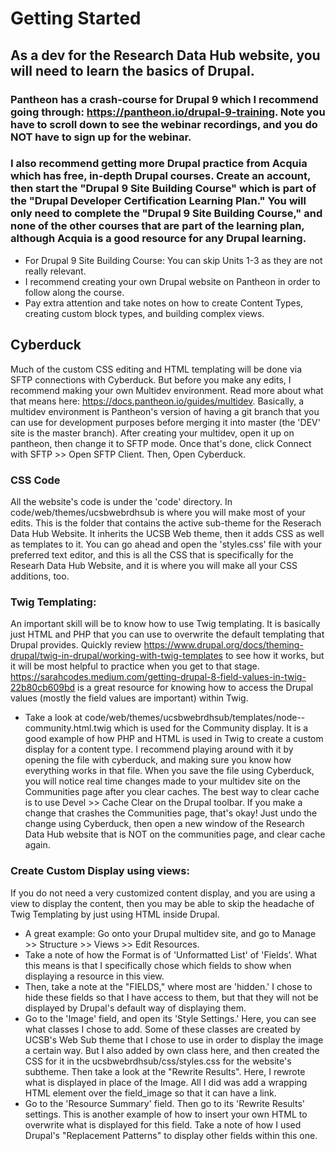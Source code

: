 # Getting Started
## As a dev for the Research Data Hub website, you will need to learn the basics of Drupal.  

### Pantheon has a crash-course for Drupal 9 which I recommend going through: https://pantheon.io/drupal-9-training.  Note you have to scroll down to see the webinar recordings, and you do NOT have to sign up for the webinar.  

### I also recommend getting more Drupal practice from Acquia which has free, in-depth Drupal courses.  Create an account, then start the "Drupal 9 Site Building Course" which is part of the "Drupal Developer Certification Learning Plan."  You will only need to complete the "Drupal 9 Site Building Course," and none of the other courses that are part of the learning plan, although Acquia is a good resource for any Drupal learning.  

- For Drupal 9 Site Building Course: You can skip Units 1-3 as they are not really relevant.  
- I recommend creating your own Drupal website on Pantheon in order to follow along the course.
- Pay extra attention and take notes on how to create Content Types, creating custom block types, and building complex views.  

## Cyberduck
Much of the custom CSS editing and HTML templating will be done via SFTP connections with Cyberduck.  But before you make any edits, I recommend making your own Multidev environment.  Read more about what that means here: https://docs.pantheon.io/guides/multidev.  Basically, a multidev environment is Pantheon's version of having a git branch that you can use for development purposes before merging it into master (the 'DEV' site is the master branch).  After creating your multidev, open it up on pantheon, then change it to SFTP mode.  Once that's done, click Connect with SFTP >> Open SFTP Client.  Then, Open Cyberduck.
### CSS Code
All the website's code is under the 'code' directory.  In code/web/themes/ucsbwebrdhsub is where you will make most of your edits.  This is the folder that contains the active sub-theme for the Reserach Data Hub Website.  It inherits the UCSB Web theme, then it adds CSS as well as templates to it.  You can go ahead and open the 'styles.css' file with your preferred text editor, and this is all the CSS that is specifically for the Researh Data Hub Website, and it is where you will make all your CSS additions, too. 
### Twig Templating: 
An important skill will be to know how to use Twig templating.  It is basically just HTML and PHP that you can use to overwrite the default templating that Drupal provides.  Quickly review https://www.drupal.org/docs/theming-drupal/twig-in-drupal/working-with-twig-templates to see how it works, but it will be most helpful to practice when you get to that stage.  https://sarahcodes.medium.com/getting-drupal-8-field-values-in-twig-22b80cb609bd is a great resource for knowing how to access the Drupal values (mostly the field values are important) within Twig. 
- Take a look at code/web/themes/ucsbwebrdhsub/templates/node--community.html.twig which is used for the Community display.  It is a good example of how PHP and HTML is used in Twig to create a custom display for a content type. I recommend playing around with it by opening the file with cyberduck, and making sure you know how everything works in that file.  When you save the file using Cyberduck, you will notice real time changes made to your multidev site on the Communities page after you clear caches.  The best way to clear cache is to use Devel >> Cache Clear on the Drupal toolbar.  If you make a change that crashes the Communities page, that's okay! Just undo the change using Cyberduck, then open a new window of the Research Data Hub website that is NOT on the communities page, and clear cache again.  
### Create Custom Display using views:
If you do not need a very customized content display, and you are using a view to display the content, then you may be able to skip the headache of Twig Templating by just using HTML inside Drupal.  
- A great example: Go onto your Drupal multidev site, and go to Manage >> Structure >> Views >> Edit Resources.
- Take a note of how the Format is of 'Unformatted List' of 'Fields'.  What this means is that I specifically chose which fields to show when displaying a resource in this view.  
- Then, take a note at the "FIELDS," where most are 'hidden.'  I chose to hide these fields so that I have access to them, but that they will not be displayed by Drupal's default way of displaying them.  
- Go to the 'Image' field, and open its 'Style Settings.'  Here, you can see what classes I chose to add.  Some of these classes are created by UCSB's Web Sub theme that I chose to use in order to display the image a certain way.  But I also added by own class here, and then created the CSS for it in the ucsbwebrdhsub/css/styles.css for the website's subtheme.  Then take a look at the "Rewrite Results".  Here, I rewrote what is displayed in place of the Image.  All I did was add a wrapping HTML element over the field_image so that it can have a link.
- Go to the 'Resource Summary' field.  Then go to its 'Rewrite Results' settings.  This is another example of how to insert your own HTML to overwrite what is displayed for this field.  Take a note of how I used Drupal's "Replacement Patterns" to display other fields within this one.  